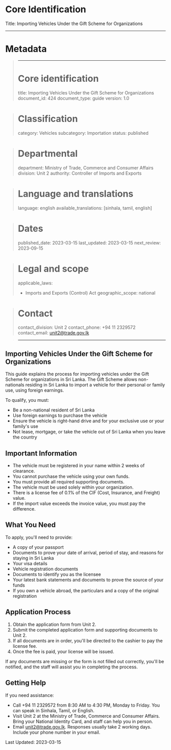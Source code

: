 # Core Identification
Title: Importing Vehicles Under the Gift Scheme for Organizations

---
# Metadata

> ---
> # Core identification
> title: Importing Vehicles Under the Gift Scheme for Organizations
> document_id: 424
> document_type: guide
> version: 1.0

> # Classification
> category: Vehicles
> subcategory: Importation
> status: published

> # Departmental
> department: Ministry of Trade, Commerce and Consumer Affairs
> division: Unit 2
> authority: Controller of Imports and Exports

> # Language and translations
> language: english
> available_translations: [sinhala, tamil, english]

> # Dates
> published_date: 2023-03-15
> last_updated: 2023-03-15
> next_review: 2023-09-15

> # Legal and scope
> applicable_laws: 
>  - Imports and Exports (Control) Act
> geographic_scope: national

> # Contact
> contact_division: Unit 2
> contact_phone: +94 11 2329572
> contact_email: unit2@trade.gov.lk

> ---

## Importing Vehicles Under the Gift Scheme for Organizations

This guide explains the process for importing vehicles under the Gift Scheme for organizations in Sri Lanka. The Gift Scheme allows non-nationals residing in Sri Lanka to import a vehicle for their personal or family use, using foreign earnings.

To qualify, you must:
- Be a non-national resident of Sri Lanka
- Use foreign earnings to purchase the vehicle
- Ensure the vehicle is right-hand drive and for your exclusive use or your family's use
- Not lease, mortgage, or take the vehicle out of Sri Lanka when you leave the country

## Important Information

- The vehicle must be registered in your name within 2 weeks of clearance.
- You cannot purchase the vehicle using your own funds.
- You must provide all required supporting documents.
- The vehicle must be used solely within your organization.
- There is a license fee of 0.1% of the CIF (Cost, Insurance, and Freight) value.
- If the import value exceeds the invoice value, you must pay the difference.

## What You Need

To apply, you'll need to provide:
- A copy of your passport
- Documents to prove your date of arrival, period of stay, and reasons for staying in Sri Lanka
- Your visa details
- Vehicle registration documents
- Documents to identify you as the licensee
- Your latest bank statements and documents to prove the source of your funds
- If you own a vehicle abroad, the particulars and a copy of the original registration

## Application Process

1. Obtain the application form from Unit 2.
2. Submit the completed application form and supporting documents to Unit 2.
3. If all documents are in order, you'll be directed to the cashier to pay the license fee.
4. Once the fee is paid, your license will be issued.

If any documents are missing or the form is not filled out correctly, you'll be notified, and the staff will assist you in completing the process.

## Getting Help

If you need assistance:
- Call +94 11 2329572 from 8:30 AM to 4:30 PM, Monday to Friday. You can speak in Sinhala, Tamil, or English.
- Visit Unit 2 at the Ministry of Trade, Commerce and Consumer Affairs. Bring your National Identity Card, and staff can help you in person.
- Email unit2@trade.gov.lk. Responses usually take 2 working days. Include your phone number in your email.

Last Updated: 2023-03-15
